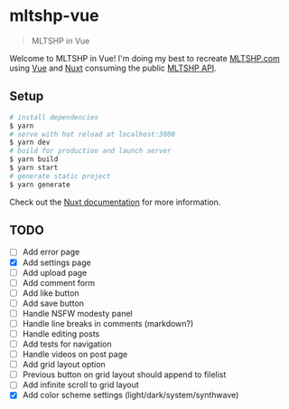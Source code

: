 # mltshp-vue

> MLTSHP in Vue

Welcome to MLTSHP in Vue! I'm doing my best to recreate [MLTSHP.com](https://mltshp.com/) using [Vue](https://vuejs.org/) and [Nuxt](https://nuxt.com/) consuming the public [MLTSHP API](https://mltshp.com/developers).

## Setup

```bash
# install dependencies
$ yarn
# serve with hot reload at localhost:3000
$ yarn dev
# build for production and launch server
$ yarn build
$ yarn start
# generate static project
$ yarn generate
```

Check out the [Nuxt documentation](https://nuxt.com/docs/getting-started/introduction) for more information.

## TODO

- [ ] Add error page
- [x] Add settings page
- [ ] Add upload page
- [ ] Add comment form
- [ ] Add like button
- [ ] Add save button
- [ ] Handle NSFW modesty panel
- [ ] Handle line breaks in comments (markdown?)
- [ ] Handle editing posts
- [ ] Add tests for navigation
- [ ] Handle videos on post page
- [ ] Add grid layout option
- [ ] Previous button on grid layout should append to filelist
- [ ] Add infinite scroll to grid layout
- [x] Add color scheme settings (light/dark/system/synthwave)
